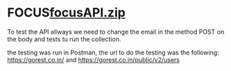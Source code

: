 # FOCUS[focusAPI.zip](https://github.com/echavez21/FOCUS/files/10532227/focusAPI.zip)

To test the API allways we need to change the email in the method POST on the body and tests tu run the collection.

the testing was run in Postman, the url to do the testing was the following: https://gorest.co.in/ and https://gorest.co.in/public/v2/users
